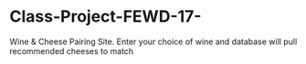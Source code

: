 # Class-Project-FEWD-17-
Wine &amp; Cheese Pairing Site.  Enter your choice of wine and database will pull recommended cheeses to match
